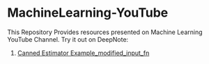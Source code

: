 # MachineLearning-YouTube

This Repository Provides resources presented on Machine Learning YouTube Channel.
Try it out on DeepNote: 
1. [Canned Estimator Example_modified_input_fn](https://beta.deepnote.org/project/d02f0786-90b8-42e6-bd67-b3c715c91455)

